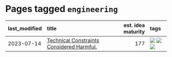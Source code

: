 # Pages tagged `engineering`

|last_modified|title|est. idea maturity|tags
|:---|:---|---:|:---|
|2023-07-14|[Technical Constraints Considered Harmful.](../constraints_considered_hazardous.md)|177|[![](https://img.shields.io/badge/tag-best_practices-869cae)](../tags/best_practices.md) [![](https://img.shields.io/badge/tag-engineering-3c7f53)](../tags/engineering.md) [![](https://img.shields.io/badge/tag-publication-53417a)](../tags/publication.md)|